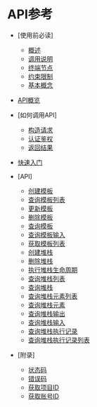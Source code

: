 # API参考

-   [使用前必读]
    -   [概述](概述.md)
    -   [调用说明](调用说明.md)
    -   [终端节点](终端节点.md)
    -   [约束限制](约束限制.md)
    -   [基本概念](基本概念.md)

-   [API概览](API概览.md)
-   [如何调用API]
    -   [构造请求](构造请求.md)
    -   [认证鉴权](认证鉴权.md)
    -   [返回结果](返回结果.md)

-   [快速入门](快速入门.md)
-   [API]
    -   [创建模板](创建模板.md)
    -   [查询模板列表](查询模板列表.md)
    -   [更新模板](更新模板.md)
    -   [删除模板](删除模板.md)
    -   [查询模板](查询模板.md)
    -   [查询模板输入](查询模板输入.md)
    -   [获取模板列表](获取模板列表.md)
    -   [创建堆栈](创建堆栈.md)
    -   [删除堆栈](删除堆栈.md)
    -   [执行堆栈生命周期](执行堆栈生命周期.md)
    -   [查询堆栈列表](查询堆栈列表.md)
    -   [查询堆栈](查询堆栈.md)
    -   [查询堆栈元素列表](查询堆栈元素列表.md)
    -   [查询堆栈元素](查询堆栈元素.md)
    -   [查询堆栈输出](查询堆栈输出.md)
    -   [查询堆栈输入](查询堆栈输入.md)
    -   [查询堆栈执行记录](查询堆栈执行记录.md)
    -   [查询堆栈执行记录列表](查询堆栈执行记录列表.md)

-   [附录]
    -   [状态码](状态码.md)
    -   [错误码](错误码.md)
    -   [获取项目ID](获取项目ID.md)
    -   [获取账号ID](获取账号ID.md)


